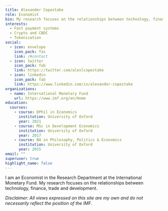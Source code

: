 ```yaml
---
title: Alexander Copestake
role: Economist
bio: My research focuses on the relationships between technology, finance, trade and development.
interests:
  - Fast payment systems
  - Crypto and CBDC
  - Tokenization
social:
  - icon: envelope
    icon_pack: fas
    link: /#contact
  - icon: twitter
    icon_pack: fab
    link: https://twitter.com/alexlcopestake
  - icon: linkedin
    icon_pack: fab
    link: https://www.linkedin.com/in/alexander-copestake
organizations:
  - name: International Monetary Fund
    url: https://www.imf.org/en/Home
education:
  courses:
    - course: DPhil in Economics
      institution: University of Oxford
      year: 2021
    - course: MSc in Development Economics
      institution: University of Oxford
      year: 2017
    - course: BA in Philosophy, Politics & Economics
      institution: University of Oxford
      year: 2015
email: ""
superuser: true
highlight_name: false
---
```


I am an Economist in the Research Department at the International Monetary Fund. My research focuses on the relationships between technology, finance, trade and development.

*Disclaimer: All views expressed on this site are my own and do not necessarily reflect the position of the IMF.*
